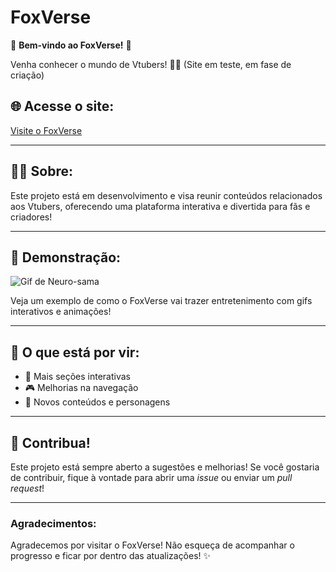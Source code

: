 # FoxVerse

🎉 **Bem-vindo ao FoxVerse!** 🎉

Venha conhecer o mundo de Vtubers! 🌟🚀
(Site em teste, em fase de criação)

## 🌐 Acesse o site:
[Visite o FoxVerse](https://arhalfox.github.io/FoxVerse/)

---

## 🧑‍💻 Sobre:
Este projeto está em desenvolvimento e visa reunir conteúdos relacionados aos Vtubers, oferecendo uma plataforma interativa e divertida para fãs e criadores!

---

## 🎥 Demonstração:

![Gif de Neuro-sama](https://media.tenor.com/X7fT2jSqMBAAAAAj/finger-spin-neuro-sama.gif)

Veja um exemplo de como o FoxVerse vai trazer entretenimento com gifs interativos e animações!

---

## 🚧 O que está por vir:
- 🌟 Mais seções interativas
- 🎮 Melhorias na navegação
- 🎤 Novos conteúdos e personagens

---

## 🔧 Contribua!
Este projeto está sempre aberto a sugestões e melhorias! Se você gostaria de contribuir, fique à vontade para abrir uma *issue* ou enviar um *pull request*!

---

### Agradecimentos:
Agradecemos por visitar o FoxVerse! Não esqueça de acompanhar o progresso e ficar por dentro das atualizações! ✨
